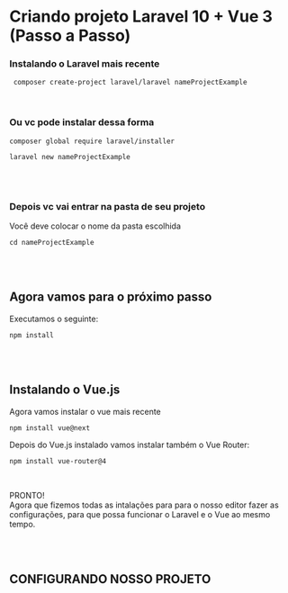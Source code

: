 # Criando projeto Laravel 10 + Vue 3 (Passo a Passo)

### Instalando o Laravel mais recente

```
 composer create-project laravel/laravel nameProjectExample 
 ```
<br>

### Ou vc pode instalar dessa forma

```
composer global require laravel/installer
``` 
 
```
laravel new nameProjectExample
``` 
<br><br>

### Depois vc vai entrar na pasta de seu projeto
Você deve colocar o nome da pasta escolhida

```
cd nameProjectExample
```
<br><br>

## Agora vamos para o próximo passo
Executamos o seguinte:
```
npm install
```
<br><br>

## Instalando o Vue.js
Agora vamos instalar o vue mais recente
```
npm install vue@next
```

Depois do Vue.js instalado vamos instalar também o Vue Router:

```
npm install vue-router@4
```
<br>

PRONTO! <br>
Agora que fizemos todas as intalações para para o nosso editor fazer as configurações, para que possa funcionar o Laravel e o Vue ao mesmo tempo.

<br><br>

## CONFIGURANDO NOSSO PROJETO
